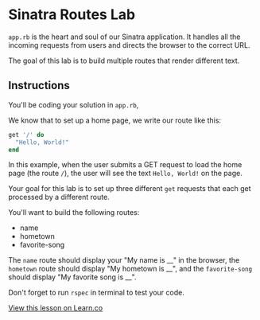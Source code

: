 # Sinatra Routes Lab

`app.rb` is the heart and soul of our Sinatra application. It handles all the incoming requests from users and directs the browser to the correct URL.

The goal of this lab is to build multiple routes that render different text.

## Instructions

You'll be coding your solution in  `app.rb`,

We know that to set up a home page, we write our route like this:

```ruby
get '/' do
  "Hello, World!"
end
```

In this example, when the user submits a GET request to load the home page (the route `/`), the user will see the text `Hello, World!` on the page.

Your goal for this lab is to set up three different `get` requests that each get processed by a different route.

You'll want to build the following routes:

+ name
+ hometown
+ favorite-song

The `name` route should display your "My name is __" in the browser, the `hometown` route should display "My hometown is __", and the `favorite-song` should display "My favorite song is __".

Don't forget to run `rspec` in terminal to test your code.

<a href='https://learn.co/lessons/sinatra-basic-routes-lab' data-visibility='hidden'>View this lesson on Learn.co</a>
